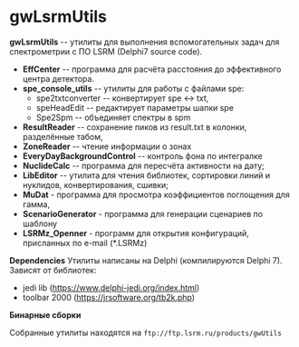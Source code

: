 # gwLsrmUtils

**gwLsrmUtils** -- утилиты для выполнения вспомогательных задач для спектрометрии с ПО LSRM (Delphi7 source code).

- **EffCenter** -- программа для расчёта расстояния до эффективного центра детектора.
- **spe_console_utils** -- утилиты для работы с файлами spe:
  - spe2txtconverter -- конвертирует spe <-> txt, 
  - speHeadEdit -- редактирует параметры шапки spe
  - Spe2Spm -- объединяет спектры в spm
- **ResultReader**  -- сохранение пиков из result.txt в колонки, разделённые табом,
- **ZoneReader** -- чтение информации о зонах
- **EveryDayBackgroundControl** -- контроль фона по интегралке
- **NuclideCalc** -- программа для пересчёта активности на дату; 
- **LibEditor** -- утилита для чтения библиотек, сортировки линий и нуклидов, конвертирования, сшивки; 
- **MuDat** - программа для просмотра коэффициентов поглощения для гамма, 
- **ScenarioGenerator** - программа для генерации сценариев по шаблону
- **LSRMz_Openner** - программ для открытия конфигураций, присланных по e-mail (*.LSRMz)



**Dependencies**
Утилиты написаны на Delphi (компилируются Delphi 7). 
Зависят от библиотек:

- jedi lib (https://www.delphi-jedi.org/index.html)
- toolbar 2000 (https://jrsoftware.org/tb2k.php)



**Бинарные сборки**

Собранные утилиты находятся на `ftp://ftp.lsrm.ru/products/gwUtils`


